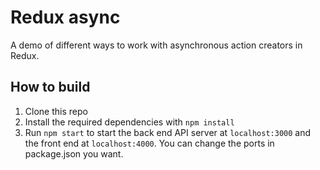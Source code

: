 # Redux async

A demo of different ways to work with asynchronous action creators in Redux.

## How to build

1. Clone this repo
2. Install the required dependencies with `npm install`
3. Run `npm start` to start the back end API server at `localhost:3000` and the front end at `localhost:4000`. You can change the ports in package.json you want.
